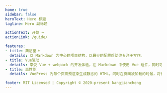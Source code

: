 ```yaml
---
home: true  
sidebar: false  
heroText: Hero 标题  
tagline: Hero 副标题  

actionText: 开始 →  
actionLink: /guide/  

features:  
- title: 简洁至上  
  details: 以 Markdown 为中心的项目结构，以最少的配置帮助你专注于写作。
- title: Vue驱动  
  details: 享受 Vue + webpack 的开发体验，在 Markdown 中使用 Vue 组件，同时可以使用 Vue 来开发自定义主题。
- title: 高性能  
  details: VuePress 为每个页面预渲染生成静态的 HTML，同时在页面被加载的时候，将作为 SPA 运行。  

footer: MIT Licensed | Copyright © 2020-present kangjiancheng
---
```


